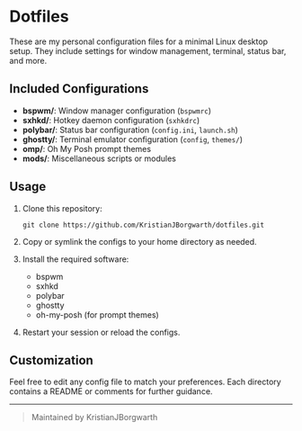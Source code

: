 # Dotfiles

These are my personal configuration files for a minimal Linux desktop setup. They include settings for window management, terminal, status bar, and more.

## Included Configurations

- **bspwm/**: Window manager configuration (`bspwmrc`)
- **sxhkd/**: Hotkey daemon configuration (`sxhkdrc`)
- **polybar/**: Status bar configuration (`config.ini`, `launch.sh`)
- **ghostty/**: Terminal emulator configuration (`config`, `themes/`)
- **omp/**: Oh My Posh prompt themes
- **mods/**: Miscellaneous scripts or modules

## Usage

1. Clone this repository:

   ```sh2
   git clone https://github.com/KristianJBorgwarth/dotfiles.git
   ```

2. Copy or symlink the configs to your home directory as needed.
3. Install the required software:
   - bspwm
   - sxhkd
   - polybar
   - ghostty
   - oh-my-posh (for prompt themes)
4. Restart your session or reload the configs.

## Customization

Feel free to edit any config file to match your preferences. Each directory contains a README or comments for further guidance.

---

> Maintained by KristianJBorgwarth

